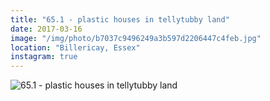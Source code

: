 ```yaml
---
title: "65.1 - plastic houses in tellytubby land"
date: 2017-03-16
image: "/img/photo/b7037c9496249a3b597d2206447c4feb.jpg"
location: "Billericay, Essex"
instagram: true
---
```


![65.1 - plastic houses in tellytubby land](/img/photo/b7037c9496249a3b597d2206447c4feb.jpg)
